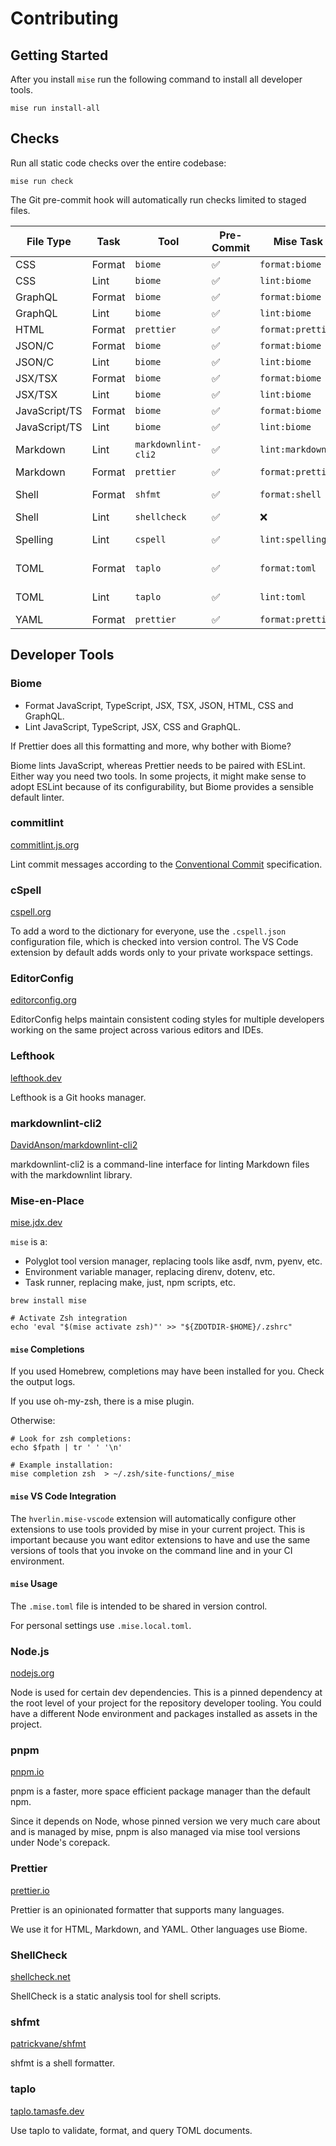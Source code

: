 # Contributing

## Getting Started

After you install `mise` run the following command to install all developer
tools.

```console
mise run install-all
```

## Checks

Run all static code checks over the entire codebase:

```console
mise run check
```

The Git pre-commit hook will automatically run checks limited to staged files.

| File Type     | Task   | Tool                | Pre-Commit | Mise Task         | VS Code                               |
| ------------- | ------ | ------------------- | ---------- | ----------------- | ------------------------------------- |
| CSS           | Format | `biome`             | ✅         | `format:biome`    | biomejs.biome                         |
| CSS           | Lint   | `biome`             | ✅         | `lint:biome`      | biomejs.biome                         |
| GraphQL       | Format | `biome`             | ✅         | `format:biome`    | biomejs.biome                         |
| GraphQL       | Lint   | `biome`             | ✅         | `lint:biome`      | biomejs.biome                         |
| HTML          | Format | `prettier`          | ✅         | `format:prettier` | esbenp.prettier-vscode                |
| JSON/C        | Format | `biome`             | ✅         | `format:biome`    | biomejs.biome                         |
| JSON/C        | Lint   | `biome`             | ✅         | `lint:biome`      | biomejs.biome                         |
| JSX/TSX       | Format | `biome`             | ✅         | `format:biome`    | biomejs.biome                         |
| JSX/TSX       | Lint   | `biome`             | ✅         | `lint:biome`      | biomejs.biome                         |
| JavaScript/TS | Format | `biome`             | ✅         | `format:biome`    | biomejs.biome                         |
| JavaScript/TS | Lint   | `biome`             | ✅         | `lint:biome`      | biomejs.biome                         |
| Markdown      | Lint   | `markdownlint-cli2` | ✅         | `lint:markdown`   | davidanson.vscode-markdownlint        |
| Markdown      | Format | `prettier`          | ✅         | `format:prettier` | esbenp.prettier-vscode                |
| Shell         | Format | `shfmt`             | ✅         | `format:shell`    | foxundermoon.shell-format             |
| Shell         | Lint   | `shellcheck`        | ✅         | ❌                | timonwong.shellcheck                  |
| Spelling      | Lint   | `cspell`            | ✅         | `lint:spelling`   | streetsidesoftware.code-spell-checker |
| TOML          | Format | `taplo`             | ✅         | `format:toml`     | tamasfe.even-better-toml`             |
| TOML          | Lint   | `taplo`             | ✅         | `lint:toml`       | tamasfe.even-better-toml              |
| YAML          | Format | `prettier`          | ✅         | `format:prettier` | esbenp.prettier-vscode                |

## Developer Tools

### Biome

- Format JavaScript, TypeScript, JSX, TSX, JSON, HTML, CSS and GraphQL.
- Lint JavaScript, TypeScript, JSX, CSS and GraphQL.

If Prettier does all this formatting and more, why bother with Biome?

Biome lints JavaScript, whereas Prettier needs to be paired with ESLint. Either
way you need two tools. In some projects, it might make sense to adopt ESLint
because of its configurability, but Biome provides a sensible default linter.

### commitlint

[commitlint.js.org](https://commitlint.js.org)

Lint commit messages according to the
[Conventional Commit](https://www.conventionalcommits.org/en/v1.0.0/)
specification.

### cSpell

[cspell.org](https://cspell.org/)

To add a word to the dictionary for everyone, use the `.cspell.json`
configuration file, which is checked into version control. The VS Code extension
by default adds words only to your private workspace settings.

### EditorConfig

[editorconfig.org](https://editorconfig.org)

EditorConfig helps maintain consistent coding styles for multiple developers
working on the same project across various editors and IDEs.

### Lefthook

[lefthook.dev](https://lefthook.dev)

Lefthook is a Git hooks manager.

### markdownlint-cli2

[DavidAnson/markdownlint-cli2](https://github.com/DavidAnson/markdownlint-cli2)

markdownlint-cli2 is a command-line interface for linting Markdown files with
the markdownlint library.

### Mise-en-Place

[mise.jdx.dev](https://mise.jdx.dev)

`mise` is a:

- Polyglot tool version manager, replacing tools like asdf, nvm, pyenv, etc.
- Environment variable manager, replacing direnv, dotenv, etc.
- Task runner, replacing make, just, npm scripts, etc.

```shell
brew install mise

# Activate Zsh integration
echo 'eval "$(mise activate zsh)"' >> "${ZDOTDIR-$HOME}/.zshrc"
```

#### `mise` Completions

If you used Homebrew, completions may have been installed for you. Check the
output logs.

If you use oh-my-zsh, there is a mise plugin.

Otherwise:

```shell
# Look for zsh completions:
echo $fpath | tr ' ' '\n'

# Example installation:
mise completion zsh  > ~/.zsh/site-functions/_mise
```

#### `mise` VS Code Integration

The `hverlin.mise-vscode` extension will automatically configure other
extensions to use tools provided by mise in your current project. This is
important because you want editor extensions to have and use the same versions
of tools that you invoke on the command line and in your CI environment.

#### `mise` Usage

The `.mise.toml` file is intended to be shared in version control.

For personal settings use `.mise.local.toml`.

### Node.js

[nodejs.org](https://nodejs.org)

Node is used for certain dev dependencies. This is a pinned dependency at the
root level of your project for the repository developer tooling. You could have
a different Node environment and packages installed as assets in the project.

### pnpm

[pnpm.io](https://pnpm.io)

pnpm is a faster, more space efficient package manager than the default npm.

Since it depends on Node, whose pinned version we very much care about and is
managed by mise, pnpm is also managed via mise tool versions under Node's
corepack.

### Prettier

[prettier.io](https://prettier.io)

Prettier is an opinionated formatter that supports many languages.

We use it for HTML, Markdown, and YAML. Other languages use Biome.

### ShellCheck

[shellcheck.net](https://www.shellcheck.net)

ShellCheck is a static analysis tool for shell scripts.

### shfmt

[patrickvane/shfmt](https://github.com/patrickvane/shfmt)

shfmt is a shell formatter.

### taplo

[taplo.tamasfe.dev](https://taplo.tamasfe.dev/cli/introduction.html)

Use taplo to validate, format, and query TOML documents.
